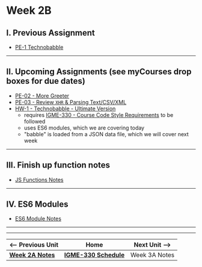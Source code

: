 # Week 2B

## I. Previous Assignment
- [PE-1 Technobabble](../pe/pe-01.md)
  
<hr>

## II. Upcoming Assignments (see myCourses drop boxes for due dates)
- [PE-02 - More Greeter](../pe/pe-02.md)
- [PE-03 - Review `XHR` & Parsing Text/CSV/XML](../pe/pe-03.md)
- [HW-1 - Technobabble - Ultimate Version](../hw/hw-1.md)
  - requires [IGME-330 - Course Code Style Requirements](../notes/code-style-required-330.md) to be followed
  - uses ES6 modules, which we are covering today
  - "babble" is loaded from a JSON data file, which we will cover next week


<hr>

## III. Finish up function notes

- [JS Functions Notes](../notes/js-functions.md)

<hr>

## IV. ES6 Modules

- [ES6 Module Notes](https://github.com/tonethar/IGME-330-Master/blob/master/notes/ES6-module-pattern-2225.md)


<hr><hr>


| <-- Previous Unit | Home | Next Unit -->
| --- | --- | --- 
|  [**Week 2A Notes**](./02A.md)  |  [**IGME-330 Schedule**](../schedule.md) | Week 3A Notes
